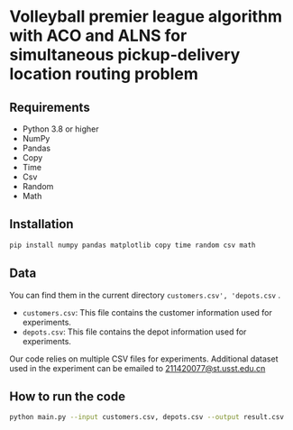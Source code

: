 # Volleyball premier league algorithm with ACO and ALNS for simultaneous pickup-delivery location routing problem



## Requirements
- Python 3.8 or higher
- NumPy
- Pandas 
- Copy
- Time
- Csv
- Random
- Math

## Installation
```bash
pip install numpy pandas matplotlib copy time random csv math
```


## Data
You can find them in the current directory  `customers.csv', 'depots.csv` .

- `customers.csv`: This file contains the customer information used for experiments.
- `depots.csv`: This file contains the depot information used for experiments.

Our code relies on multiple CSV files for experiments. 
Additional dataset used in the experiment can be emailed to 211420077@st.usst.edu.cn

##  How to run the code
```bash
python main.py --input customers.csv, depots.csv --output result.csv
```







 

